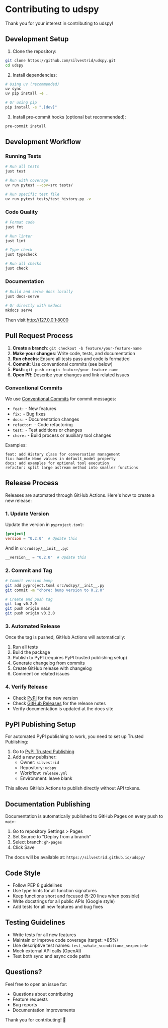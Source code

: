 # Contributing to udspy

Thank you for your interest in contributing to udspy!

## Development Setup

1. Clone the repository:
```bash
git clone https://github.com/silvestrid/udspy.git
cd udspy
```

2. Install dependencies:
```bash
# Using uv (recommended)
uv sync
uv pip install -e .

# Or using pip
pip install -e ".[dev]"
```

3. Install pre-commit hooks (optional but recommended):
```bash
pre-commit install
```

## Development Workflow

### Running Tests

```bash
# Run all tests
just test

# Run with coverage
uv run pytest --cov=src tests/

# Run specific test file
uv run pytest tests/test_history.py -v
```

### Code Quality

```bash
# Format code
just fmt

# Run linter
just lint

# Type check
just typecheck

# Run all checks
just check
```

### Documentation

```bash
# Build and serve docs locally
just docs-serve

# Or directly with mkdocs
mkdocs serve
```

Then visit http://127.0.0.1:8000

## Pull Request Process

1. **Create a branch**: `git checkout -b feature/your-feature-name`
2. **Make your changes**: Write code, tests, and documentation
3. **Run checks**: Ensure all tests pass and code is formatted
4. **Commit**: Use conventional commits (see below)
5. **Push**: `git push origin feature/your-feature-name`
6. **Open PR**: Describe your changes and link related issues

### Conventional Commits

We use [Conventional Commits](https://www.conventionalcommits.org/) for commit messages:

- `feat:` - New features
- `fix:` - Bug fixes
- `docs:` - Documentation changes
- `refactor:` - Code refactoring
- `test:` - Test additions or changes
- `chore:` - Build process or auxiliary tool changes

Examples:
```
feat: add History class for conversation management
fix: handle None values in default_model property
docs: add examples for optional tool execution
refactor: split large astream method into smaller functions
```

## Release Process

Releases are automated through GitHub Actions. Here's how to create a new release:

### 1. Update Version

Update the version in `pyproject.toml`:

```toml
[project]
version = "0.2.0"  # Update this
```

And in `src/udspy/__init__.py`:

```python
__version__ = "0.2.0"  # Update this
```

### 2. Commit and Tag

```bash
# Commit version bump
git add pyproject.toml src/udspy/__init__.py
git commit -m "chore: bump version to 0.2.0"

# Create and push tag
git tag v0.2.0
git push origin main
git push origin v0.2.0
```

### 3. Automated Release

Once the tag is pushed, GitHub Actions will automatically:
1. Run all tests
2. Build the package
3. Publish to PyPI (requires PyPI trusted publishing setup)
4. Generate changelog from commits
5. Create GitHub release with changelog
6. Comment on related issues

### 4. Verify Release

- Check [PyPI](https://pypi.org/project/udspy/) for the new version
- Check [GitHub Releases](https://github.com/silvestrid/udspy/releases) for the release notes
- Verify documentation is updated at the docs site

## PyPI Publishing Setup

For automated PyPI publishing to work, you need to set up Trusted Publishing:

1. Go to [PyPI Trusted Publishing](https://pypi.org/manage/account/publishing/)
2. Add a new publisher:
   - Owner: `silvestrid`
   - Repository: `udspy`
   - Workflow: `release.yml`
   - Environment: leave blank

This allows GitHub Actions to publish directly without API tokens.

## Documentation Publishing

Documentation is automatically published to GitHub Pages on every push to `main`:

1. Go to repository Settings > Pages
2. Set Source to "Deploy from a branch"
3. Select branch: `gh-pages`
4. Click Save

The docs will be available at: `https://silvestrid.github.io/udspy/`

## Code Style

- Follow PEP 8 guidelines
- Use type hints for all function signatures
- Keep functions short and focused (5-20 lines when possible)
- Write docstrings for all public APIs (Google style)
- Add tests for all new features and bug fixes

## Testing Guidelines

- Write tests for all new features
- Maintain or improve code coverage (target: >85%)
- Use descriptive test names: `test_<what>_<condition>_<expected>`
- Mock external API calls (OpenAI)
- Test both sync and async code paths

## Questions?

Feel free to open an issue for:
- Questions about contributing
- Feature requests
- Bug reports
- Documentation improvements

Thank you for contributing! 🎉
